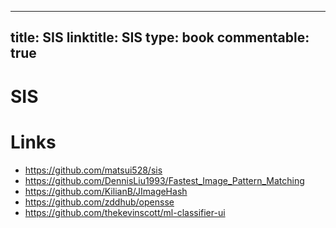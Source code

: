 
---
title: SIS
linktitle: SIS
type: book
commentable: true
---

# SIS

# Links

- https://github.com/matsui528/sis
- https://github.com/DennisLiu1993/Fastest_Image_Pattern_Matching
- https://github.com/KilianB/JImageHash
- https://github.com/zddhub/opensse
- https://github.com/thekevinscott/ml-classifier-ui

    